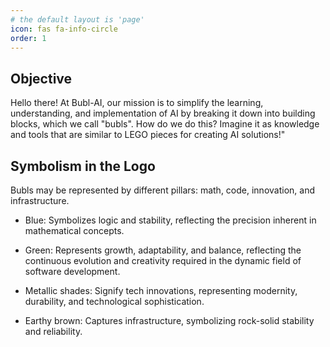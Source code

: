 ```yaml
---
# the default layout is 'page'
icon: fas fa-info-circle
order: 1
---
```


## Objective

Hello there! At Bubl-AI, our mission is to simplify the learning, understanding, and implementation of AI by breaking it down into building blocks, which we call "bubls". How do we do this? Imagine it as knowledge and tools that are similar to LEGO pieces for creating AI solutions!"

## Symbolism in the Logo

Bubls may be represented by different pillars: math, code, innovation, and infrastructure.

- Blue: Symbolizes logic and stability, reflecting the precision inherent in mathematical concepts.

- Green: Represents growth, adaptability, and balance, reflecting the continuous evolution and creativity required in the dynamic field of software development.

- Metallic shades: Signify tech innovations, representing modernity, durability, and technological sophistication.

- Earthy brown: Captures infrastructure, symbolizing rock-solid stability and reliability.